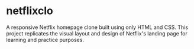 # netflixclo
A responsive Netflix homepage clone built using only HTML and CSS. This project replicates the visual layout and design of Netflix's landing page for learning and practice purposes.
